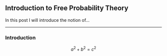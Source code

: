 ## Introduction to Free Probability Theory



In this post I will introduce the notion of...

---

### Introduction




$$a^2 + b^2 = c^2$$ 












